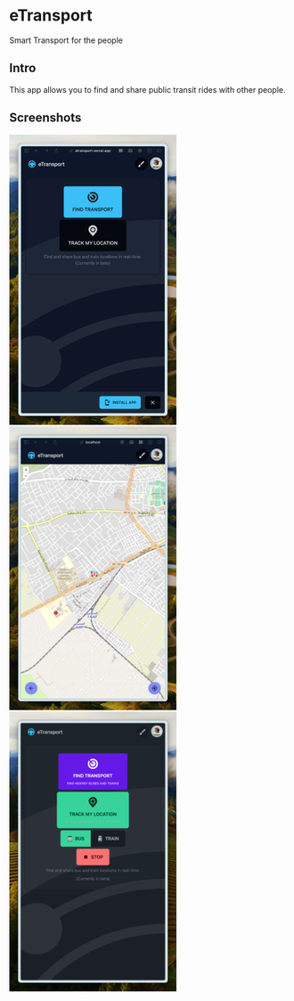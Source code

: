 # eTransport

Smart Transport for the people

## Intro

This app allows you to find and share public transit rides with other people.

## Screenshots

<span>
    <img src='images/home.png' width='300' alt='Home' />
    <img src='images/map.png' width='300' alt='Map' />
    <img src='images/track.png' width='300' alt='Track'/>
</span>